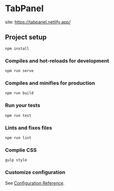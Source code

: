 # TabPanel

site: https://tabpanel.netlify.app/

## Project setup
```
npm install
```

### Compiles and hot-reloads for development
```
npm run serve
```

### Compiles and minifies for production
```
npm run build
```

### Run your tests
```
npm run test
```

### Lints and fixes files
```
npm run lint
```

### Complie CSS
```
gulp style
```
### Customize configuration
See [Configuration Reference](https://cli.vuejs.org/config/).
